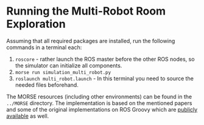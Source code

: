 # Running the Multi-Robot Room Exploration
Assuming that all required packages are installed, run the following commands in a terminal each:
1. `roscore` - rather launch the ROS master before the other ROS nodes, so the simulator can initialize all components.  
2. `morse run simulation_multi_robot.py`  
3. `roslaunch multi_robot.launch` - In this terminal you need to source the needed files beforehand.

The MORSE resources (including other environments) can be found in the `../MORSE` directory. The implementation is based on the mentioned papers and some of the original implementations on ROS Groovy which are [publicly available](https://github.com/yzrobot/mrs_testbed) as well.
